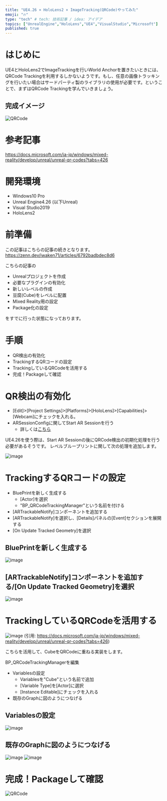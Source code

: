 ```yaml
---
title: "UE4.26 × HoloLens2 × ImageTracking(QRCode)やってみた"
emoji: "🔥"
type: "tech" # tech: 技術記事 / idea: アイデア
topics: ["UnrealEngine","HoloLens","UE4","VisualStudio","Microsoft"]
published: true
---
```

# はじめに

UE4とHoloLens2でImageTrackingを行いWorld Anchorを置きたいときには、QRCode Trackingを利用するしかないようです。もし、任意の画像トラッキングを行いたい場合はサードパーティ製のライブラリの使用が必要です。ということで、まずはQRCode Trackingを学んでいきましょう。

## 完成イメージ
![QRCode](https://user-images.githubusercontent.com/10010842/103849269-8b51e680-50e7-11eb-88a1-8268fb0c6d75.gif)

# 参考記事

https://docs.microsoft.com/ja-jp/windows/mixed-reality/develop/unreal/unreal-qr-codes?tabs=426

# 開発環境

- Windows10 Pro
- Unreal Engine4.26 (以下Unreal)
- Visual Studio2019
- HoloLens2

# 前準備

この記事はこちらの記事の続きとなります。
https://zenn.dev/iwaken71/articles/6792badbdec8d6

こちらの記事の
- Unrealプロジェクトを作成
- 必要なプラグインの有効化
- 新しいレベルの作成
- 豆腐(Cube)をレベルに配置
- Mixed Reality用の設定
- Package化の設定

をすでに行った状態になっております。

# 手順

- QR検出の有効化
- TrackingするQRコードの設定
- TrackingしているQRCodeを活用する
- 完成！Packageして確認

# QR検出の有効化

- [Edit]>[Project Settings]>[Platforms]>[HoloLens]>[Capabilities]>[Webcam]にチェックを入れる。
- ARSessionConfigに関してStart AR Sessionを行う
    - 詳しくは[こちら](https://zenn.dev/iwaken71/articles/6792badbdec8d6#arsessionconfig%E3%81%AE%E8%A8%AD%E5%AE%9A)

UE4.26を使う際は、Start AR Sessionの後にQRCode検出の初期化処理を行う必要があるそうです。
レベルブループリントに関して次の処理を追加します。

![image](https://user-images.githubusercontent.com/10010842/103845591-b46e7900-50df-11eb-9382-f25983974d0d.png)

# TrackingするQRコードの設定

- BluePrintを新しく生成する
    - [Actor]を選択
    - "BP_QRCodeTrackingManager"という名前を付ける
- [ARTrackableNotify]コンポーネントを追加する
- [ARTrackableNotify]を選択し、[Details]パネルの[Event]セクションを展開する
- [On Update Tracked Geometry]を選択

## BluePrintを新しく生成する
![image](https://user-images.githubusercontent.com/10010842/103846063-b553da80-50e0-11eb-9320-62d129463349.png)

## [ARTrackableNotify]コンポーネントを追加する/[On Update Tracked Geometry]を選択
![image](https://user-images.githubusercontent.com/10010842/103846191-edf3b400-50e0-11eb-852d-d0f1a839337c.png)

# TrackingしているQRCodeを活用する
![image](https://docs.microsoft.com/ja-jp/windows/mixed-reality/develop/unreal/images/qr-codes-img-02.png)
(引用: https://docs.microsoft.com/ja-jp/windows/mixed-reality/develop/unreal/unreal-qr-codes?tabs=426)

こちらを活用して、CubeをQRCodeに重ねる実装をします。

BP_QRCodeTrackingManagerを編集
- Variablesの設定
    - Variablesを"Cube"という名前で追加
    - [Variable Type]を[Actor]に選択
    - [Instance Editable]にチェックを入れる
- 既存のGraphに図のようにつなげる

## Variablesの設定

![image](https://user-images.githubusercontent.com/10010842/103849073-2c8c6d00-50e7-11eb-89dd-c66e44586852.png)

## 既存のGraphに図のようにつなげる

![image](https://user-images.githubusercontent.com/10010842/103849212-74ab8f80-50e7-11eb-8f1f-7cd8c1b3a0c8.png)
![image](https://user-images.githubusercontent.com/10010842/103849328-b5a3a400-50e7-11eb-9092-18b4d4d42263.png)


# 完成！Packageして確認

![QRCode](https://user-images.githubusercontent.com/10010842/103849269-8b51e680-50e7-11eb-88a1-8268fb0c6d75.gif)


